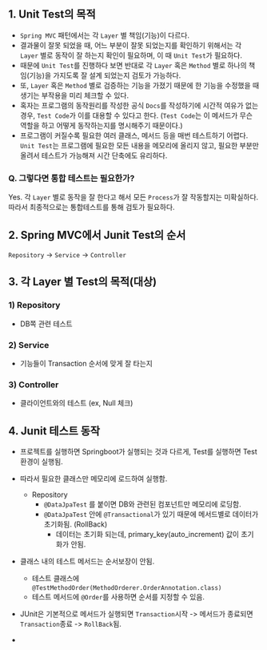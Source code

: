 ## 1. Unit Test의 목적
- `Spring MVC` 패턴에서는 각 `Layer` 별 책임(기능)이 다르다.
- 결과물이 잘못 되었을 때, 어느 부분이 잘못 되었는지를 확인하기 위해서는 각 `Layer` 별로 동작이 잘 하는지 확인이 필요하며, 이 때 `Unit Test`가 필요하다.
- 때문에 `Unit Test`를 진행하다 보면 반대로 각 `Layer` 혹은 `Method` 별로 하나의 책임(기능)을 가지도록 잘 설계 되었는지 검토가 가능하다. 
- 또, `Layer` 혹은 `Method` 별로 검증하는 기능을 가졌기 때문에 한 기능을 수정했을 때 생기는 부작용을 미리 체크할 수 있다.
- 혹자는 프로그램의 동작원리를 작성한 공식 `Docs`를 작성하기에 시간적 여유가 없는 경우, `Test Code`가 이를 대용할 수 있다고 한다. (`Test Code`는 이 메서드가 무슨 역할을 하고 어떻게 동작하는지를 명시해주기 때문이다.)
- 프로그램이 커질수록 필요한 여러 클래스, 메서드 등을 매번 테스트하기 어렵다. `Unit Test`는 프로그램에 필요한 모든 내용을 메모리에 올리지 않고, 필요한 부분만 올려서 테스트가 가능해져 시간 단축에도 유리하다.

### Q. 그렇다면 통합 테스트는 필요한가?
Yes. 각 `Layer` 별로 동작을 잘 한다고 해서 모든 `Process`가 잘 작동할지는 미확실하다. 따라서 최종적으로는 통합테스트를 통해 검토가 필요하다.

## 2. Spring MVC에서 Junit Test의 순서
`Repository` -> `Service` -> `Controller`

## 3. 각 Layer 별 Test의 목적(대상)
### 1) Repository
- DB쪽 관련 테스트

### 2) Service
- 기능들이 Transaction 순서에 맞게 잘 타는지

### 3) Controller
- 클라이언트와의 테스트 (ex, Null 체크)

## 4. Junit 테스트 동작
- 프로젝트를 실행하면 Springboot가 실행되는 것과 다르게, Test를 실행하면 Test 환경이 실행됨.
- 따라서 필요한 클래스만 메모리에 로드하여 실행함.
  - Repository
    - `@DataJpaTest` 를 붙이면 DB와 관련된 컴포넌트만 메모리에 로딩함.
    - `@DataJpaTest` 안에  `@Transactional`가 있기 때문에 메서드별로 데이터가 초기화됨. (RollBack)
      - 데이터는 초기화 되는데, primary_key(auto_increment) 값이 초기화가 안됨.

- 클래스 내의 테스트 메서드는 순서보장이 안됨. 
  - 테스트 클래스에 `@TestMethodOrder(MethodOrderer.OrderAnnotation.class)`
  - 테스트 메서드에
    `@Order`를 사용하면 순서를 지정할 수 있음.

- JUnit은 기본적으로 메서드가 실행되면 `Transaction`시작 -> 메서드가 종료되면 `Transaction`종료 -> `RollBack`됨.
- 
